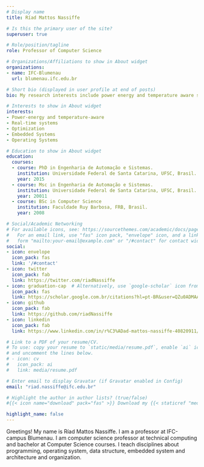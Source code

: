 ```yaml
---
# Display name
title: Ríad Mattos Nassiffe

# Is this the primary user of the site?
superuser: true

# Role/position/tagline
role: Professor of Computer Science

# Organizations/Affiliations to show in About widget
organizations:
- name: IFC-Blumenau
  url: blumenau.ifc.edu.br

# Short bio (displayed in user profile at end of posts)
bio: My research interests include power energy and temperature aware systems, real-time systems, optimization, embedded Systems and operating Systems .

# Interests to show in About widget
interests:
- Power-energy and temperature-aware
- Real-time systems
- Optimization
- Embedded Systems
- Operating Systems 

# Education to show in About widget
education:
  courses:
  - course: PhD in Engenharia de Automação e Sistemas.
    institution: Universidade Federal de Santa Catarina, UFSC, Brasil.
    year: 2015
  - course: Msc in Engenharia de Automação e Sistemas.
    institution: Universidade Federal de Santa Catarina, UFSC, Brasil.
    year: 20011
  - course: BSc in Computer Science
    institution: Faculdade Ruy Barbosa, FRB, Brasil.
    year: 2008

# Social/Academic Networking
# For available icons, see: https://sourcethemes.com/academic/docs/page-builder/#icons
#   For an email link, use "fas" icon pack, "envelope" icon, and a link in the
#   form "mailto:your-email@example.com" or "/#contact" for contact widget.
social:
- icon: envelope
  icon_pack: fas
  link: '/#contact'
- icon: twitter
  icon_pack: fab
  link: https://twitter.com/riadNassiffe
- icon: graduation-cap  # Alternatively, use `google-scholar` icon from `ai` icon pack
  icon_pack: fas
  link: https://scholar.google.com.br/citations?hl=pt-BR&user=QZu0ADMAAAAJ
- icon: github
  icon_pack: fab
  link: https://github.com/riadNassiffe
- icon: linkedin
  icon_pack: fab
  link: https://www.linkedin.com/in/r%C3%ADad-mattos-nassiffe-40820911/

# Link to a PDF of your resume/CV.
# To use: copy your resume to `static/media/resume.pdf`, enable `ai` icons in `params.toml`, 
# and uncomment the lines below.
# - icon: cv
#   icon_pack: ai
#   link: media/resume.pdf

# Enter email to display Gravatar (if Gravatar enabled in Config)
email: "riad.nassiffe@ifc.edu.br"

# Highlight the author in author lists? (true/false)
#{{< icon name="download" pack="fas" >}} Download my {{< staticref "media/demo_resume.pdf" "newtab" >}}resumé{{< /staticref >}}.

highlight_name: false
---
```


Greetings! My name is Ríad Mattos Nassiffe. I am a professor at IFC-campus Blumenau. I am computer science professor at technical computing and bachelor at Computer Science courses. I teach disciplines about programming, operating system, data structure, embedded system and architecture and organization.

